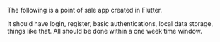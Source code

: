 The following is a point of sale app created in Flutter.

It should have login, register, basic authentications, local data storage, things like that. All should be done within a one week time window.
